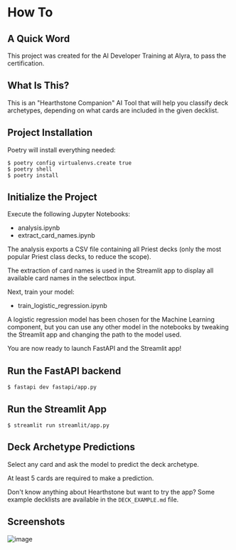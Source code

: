 # How To

## A Quick Word

This project was created for the AI Developer Training at Alyra, to pass the certification.

## What Is This?

This is an "Hearthstone Companion" AI Tool that will help you classify deck archetypes, depending on what cards are included in the given decklist.

## Project Installation

Poetry will install everything needed:
```
$ poetry config virtualenvs.create true
$ poetry shell
$ poetry install
```

## Initialize the Project

Execute the following Jupyter Notebooks:
- analysis.ipynb
- extract_card_names.ipynb

The analysis exports a CSV file containing all Priest decks (only the most popular Priest class decks, to reduce the scope).

The extraction of card names is used in the Streamlit app to display all available card names in the selectbox input.

Next, train your model:
- train_logistic_regression.ipynb

A logistic regression model has been chosen for the Machine Learning component, but you can use any other model in the notebooks by tweaking the Streamlit app and changing the path to the model used.

You are now ready to launch FastAPI and the Streamlit app!

## Run the FastAPI backend

```
$ fastapi dev fastapi/app.py
```

## Run the Streamlit App
```
$ streamlit run streamlit/app.py
```

## Deck Archetype Predictions

Select any card and ask the model to predict the deck archetype.

At least 5 cards are required to make a prediction.

Don't know anything about Hearthstone but want to try the app? Some example decklists are available in the `DECK_EXAMPLE.md` file.

## Screenshots

![image](https://github.com/user-attachments/assets/f37b81bf-93b2-436f-83a3-015988d75190)
